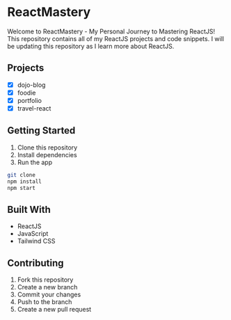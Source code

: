 # ReactMastery

Welcome to ReactMastery - My Personal Journey to Mastering ReactJS! This repository contains all of my ReactJS projects and code snippets. I will be updating this repository as I learn more about ReactJS.

## Projects

- [x] dojo-blog
- [x] foodie
- [x] portfolio
- [x] travel-react

## Getting Started

1. Clone this repository
2. Install dependencies
3. Run the app

``` sh
git clone
npm install
npm start
```

## Built With

- ReactJS
- JavaScript
- Tailwind CSS

## Contributing

1. Fork this repository
2. Create a new branch
3. Commit your changes
4. Push to the branch
5. Create a new pull request
